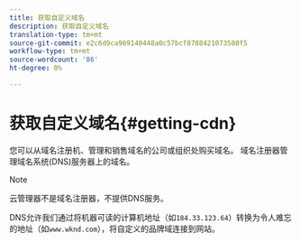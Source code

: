 ```yaml
---
title: 获取自定义域名
description: 获取自定义域名
translation-type: tm+mt
source-git-commit: e2c6d9ca969140448a0c57bcf8788421073500f5
workflow-type: tm+mt
source-wordcount: '86'
ht-degree: 0%

---
```



# 获取自定义域名{#getting-cdn}

您可以从域名注册机、管理和销售域名的公司或组织处购买域名。 域名注册器管理域名系统(DNS)服务器上的域名。

>[!NOTE]
>云管理器不是域名注册器，不提供DNS服务。

DNS允许我们通过将机器可读的计算机地址（如`184.33.123.64`）转换为令人难忘的地址（如`www.wknd.com`），将自定义的品牌域连接到网站。